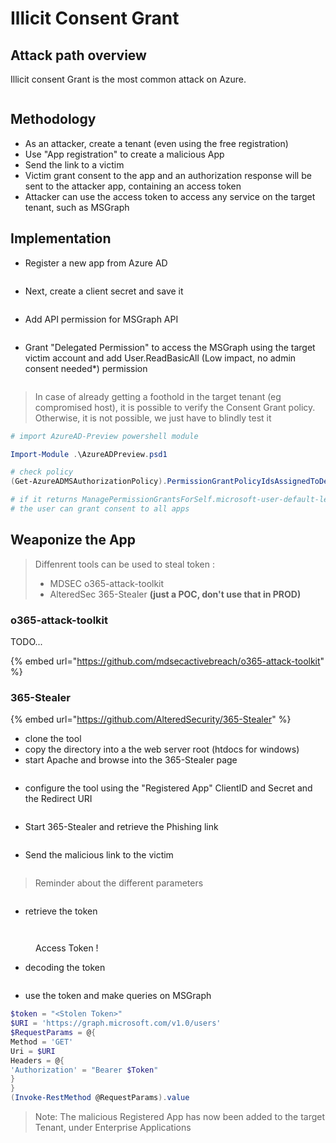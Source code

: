 # Illicit Consent Grant

## Attack path overview

Illicit consent Grant is the most common attack on Azure.

<figure><img src="../../../../../.gitbook/assets/image (11).png" alt=""><figcaption></figcaption></figure>

## Methodology

* As an attacker, create a tenant (even using the free registration)
* &#x20;Use "App registration" to create a malicious App
* Send the link to a victim
* Victim grant consent to the app and an authorization response will be sent to the attacker app, containing an access token
* Attacker can use the access token to access any service on the target tenant, such as MSGraph

## Implementation

* Register a new app from Azure AD

<figure><img src="../../../../../.gitbook/assets/image (26).png" alt=""><figcaption></figcaption></figure>

* Next, create a client secret and save it

<figure><img src="../../../../../.gitbook/assets/image (21).png" alt=""><figcaption></figcaption></figure>

* Add API permission for MSGraph API

<figure><img src="../../../../../.gitbook/assets/image (18).png" alt=""><figcaption></figcaption></figure>

* Grant "Delegated Permission" to access the MSGraph using the target victim account and add User.ReadBasicAll (Low impact, no admin consent needed\*) permission

<figure><img src="../../../../../.gitbook/assets/image (41).png" alt=""><figcaption></figcaption></figure>

> In case of already getting a foothold in the target tenant (eg compromised host), it is possible to verify the Consent Grant policy. Otherwise, it is not possible, we just have to blindly test it&#x20;

```powershell
# import AzureAD-Preview powershell module

Import-Module .\AzureADPreview.psd1

# check policy
(Get-AzureADMSAuthorizationPolicy).PermissionGrantPolicyIdsAssignedToDefaultUserRole

# if it returns ManagePermissionGrantsForSelf.microsoft-user-default-legacy, it means tha
# the user can grant consent to all apps
```

## Weaponize the App

> Diffenrent tools can be used to steal token :&#x20;
>
> * MDSEC o365-attack-toolkit
> * AlteredSec 365-Stealer **(just a POC, don't use that in PROD)**
>
>

### o365-attack-toolkit

TODO...

{% embed url="https://github.com/mdsecactivebreach/o365-attack-toolkit" %}

### 365-Stealer

{% embed url="https://github.com/AlteredSecurity/365-Stealer" %}

* clone the tool
* copy the directory into a the web server root (htdocs for windows)
* start Apache and browse into the 365-Stealer page

<figure><img src="../../../../../.gitbook/assets/image (35).png" alt=""><figcaption></figcaption></figure>

* configure the tool using the "Registered App" ClientID and Secret and the Redirect URI

<figure><img src="../../../../../.gitbook/assets/image (45).png" alt=""><figcaption></figcaption></figure>

* Start 365-Stealer and retrieve the Phishing link

<figure><img src="../../../../../.gitbook/assets/image (25).png" alt=""><figcaption></figcaption></figure>

* Send the malicious link to the victim

<figure><img src="../../../../../.gitbook/assets/image (43).png" alt=""><figcaption></figcaption></figure>

> Reminder about the different parameters

<figure><img src="../../../../../.gitbook/assets/image (16).png" alt=""><figcaption></figcaption></figure>

* retrieve the token

<figure><img src="../../../../../.gitbook/assets/image (15).png" alt=""><figcaption></figcaption></figure>

<figure><img src="../../../../../.gitbook/assets/image (12).png" alt=""><figcaption><p>Access Token !</p></figcaption></figure>

* decoding the token

<figure><img src="../../../../../.gitbook/assets/image (38).png" alt=""><figcaption></figcaption></figure>

* use the token and make queries on MSGraph

```powershell
$token = "<Stolen Token>"
$URI = 'https://graph.microsoft.com/v1.0/users'
$RequestParams = @{
Method = 'GET'
Uri = $URI
Headers = @{
'Authorization' = "Bearer $Token"
}
}
(Invoke-RestMethod @RequestParams).value
```

> Note: The malicious Registered App has now been added to the target Tenant, under Enterprise Applications
>
>

<figure><img src="../../../../../.gitbook/assets/image (46).png" alt=""><figcaption></figcaption></figure>
